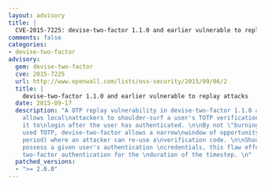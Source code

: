 ```yaml
---
layout: advisory
title: |
  CVE-2015-7225: devise-two-factor 1.1.0 and earlier vulnerable to replay attacks
comments: false
categories:
- devise-two-factor
advisory:
  gem: devise-two-factor
  cve: 2015-7225
  url: http://www.openwall.com/lists/oss-security/2015/09/06/2
  title: |
    devise-two-factor 1.1.0 and earlier vulnerable to replay attacks
  date: 2015-09-17
  description: "A OTP replay vulnerability in devise-two-factor 1.1.0 and earlier
    allows local\nattackers to shoulder-surf a user's TOTP verification code and use
    it to\nlogin after the user has authenticated. \n\nBy not \"burning\" a previously
    used TOTP, devise-two-factor allows a narrow\nwindow of opportunity (aka the timestep
    period) where an attacker can re-use a\nverification code. \n\nShould an attacker
    possess a given user's authentication \ncredentials, this flaw effectively defeats
    two-factor authentication for the \nduration of the timestep. \n"
  patched_versions:
  - ">= 2.0.0"
---
```

